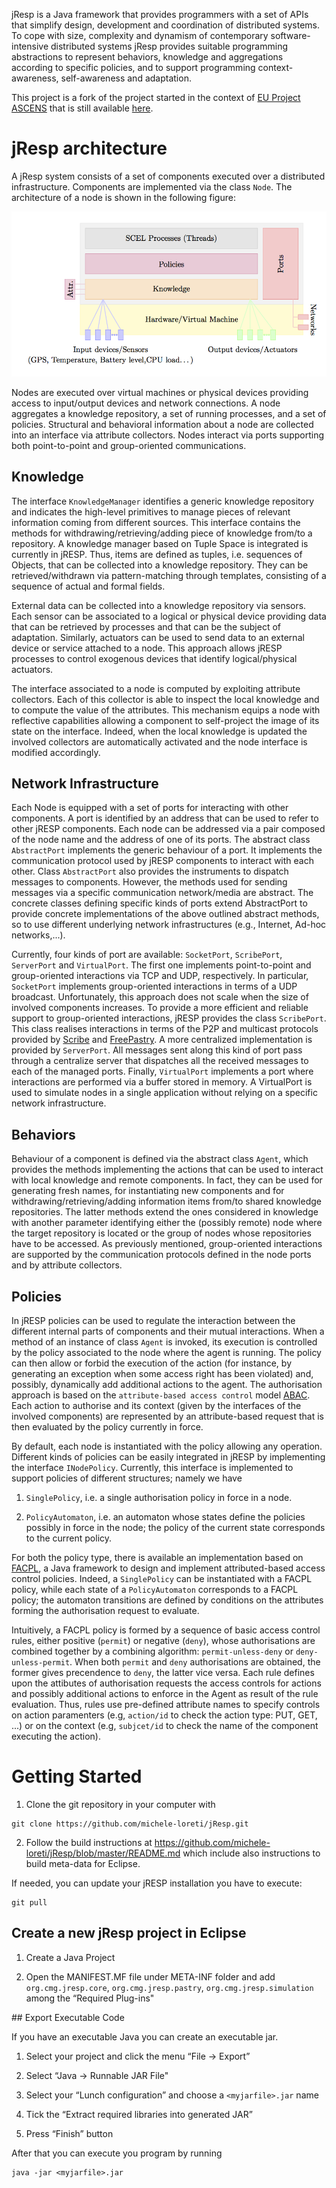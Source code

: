 jResp is a Java framework that provides programmers with a set of APIs that simplify design, development and coordination of distributed systems. To cope with size, complexity and dynamism of contemporary software-intensive distributed systems jResp provides suitable programming abstractions to represent behaviors, knowledge and aggregations according to specific policies, and to support programming context-awareness, self-awareness and adaptation.

This project is a fork of the project started in the context of [EU Project ASCENS](http://www.ascens-ist.eu) that is still available [here](http://jresp.sourceforge.net).

# jResp architecture

A jResp system consists of a set of components executed over a distributed infrastructure. Components are implemented via the class ```Node```. The architecture of a node is shown in the following figure:

![alt text](./images/node_structure.png "Node Structure")

Nodes are executed over virtual machines or physical devices providing access to input/output devices and network connections. A node aggregates a knowledge repository, a set of running processes, and a set of policies. Structural and behavioral information about a node are collected into an interface via attribute collectors. Nodes interact via ports supporting both point-to-point and group-oriented communications.

## Knowledge

The interface ```KnowledgeManager``` identifies a generic knowledge repository and indicates the high-level primitives to manage pieces of relevant information coming from different sources. This interface contains the methods for withdrawing/retrieving/adding piece of knowledge from/to a repository. A knowledge manager based on Tuple Space is integrated is currently in jRESP.  Thus, items are defined as tuples, i.e. sequences of  Objects, that can be collected into a knowledge repository. They can be retrieved/withdrawn via pattern-matching through templates, consisting of a sequence of actual and formal fields.

External data can be collected into a knowledge repository via sensors. Each sensor can be associated to a logical or physical device providing data that can be retrieved by processes and that can be the subject of adaptation. Similarly, actuators can be used to send data to an external device or service attached to a node. This approach allows jRESP processes to control exogenous devices that identify logical/physical actuators.

The interface associated to a node is computed by exploiting attribute collectors. Each of this collector is able to inspect the local knowledge and to compute the value of the attributes. This mechanism equips a node with reflective capabilities allowing a component to self-project the image of its state on the interface. Indeed, when the local knowledge is updated the involved collectors are automatically activated and the node interface is modified accordingly.

## Network Infrastructure

Each Node is equipped with a set of ports for interacting with other components. A port is identified by an address that can be used to refer to other jRESP components. Each node can be addressed via a pair composed of the node name and the address of one of its ports. The abstract class ```AbstractPort``` implements the generic behaviour of a port. It implements the communication protocol used by jRESP components to interact with each other. Class ```AbstractPort``` also provides the instruments to dispatch messages to components. However, the methods used for sending messages via a specific communication network/media are abstract. The concrete classes defining specific kinds of ports extend AbstractPort to provide concrete implementations of the above outlined abstract methods, so to use different underlying network infrastructures (e.g., Internet, Ad-hoc networks,...).

Currently, four kinds of port are available: ```SocketPort```, ```ScribePort```, ```ServerPort``` and ```VirtualPort```. The first one implements point-to-point and group-oriented interactions via TCP and UDP, respectively. In particular, ```SocketPort``` implements group-oriented interactions in terms of a UDP broadcast. Unfortunately, this approach does not scale when the size of involved components increases. To provide a more efficient and reliable support to group-oriented interactions, jRESP provides the class ```ScribePort```. This class realises interactions in terms of the P2P and multicast protocols provided by [Scribe](http://www.freepastry.org/SCRIBE/default.htm) and [FreePastry](http://www.freepastry.org). A more centralized implementation is provided by ```ServerPort```. All messages sent along this kind of port pass through a centralize server that dispatches all the received messages to each of the managed ports. Finally, ```VirtualPort``` implements a port where interactions are performed via a buffer stored in memory. A VirtualPort is used to simulate nodes in a single application without relying on a specific network infrastructure.

## Behaviors

Behaviour of a component is defined via the abstract class ```Agent```, which provides the methods implementing the actions that can be used to interact with local knowledge and remote components. In fact, they can be used for generating fresh names, for instantiating new components and for withdrawing/retrieving/adding information items from/to shared knowledge repositories. The latter methods extend the ones considered in knowledge with another parameter identifying either the (possibly remote) node where the target repository is located or the group of nodes whose repositories have to be accessed. As previously mentioned, group-oriented interactions are supported by the communication protocols defined in the node ports and by attribute collectors.

## Policies

In jRESP policies can be used to regulate the interaction between the different internal parts of components and their mutual interactions. When a method of an instance of class ```Agent``` is invoked, its execution is controlled by the policy associated to the node where the agent is running. The policy can then allow or forbid the execution of the action (for instance, by generating an exception when some access right has been violated) and, possibly, dynamically add additional actions to the agent. The authorisation approach is based on the ```attribute-based access control``` model [ABAC](https://en.wikipedia.org/wiki/Attribute-Based_Access_Control). Each action to authorise and its context (given by the interfaces of the involved components) are represented by an attribute-based request that is then evaluated by the policy currently in force. 

By default, each node is instantiated with the policy allowing any operation. Different kinds of policies can be easily integrated in jRESP by implementing the interface ```INodePolicy```. Currently, this interface is implemented to support policies of different structures; namely we have

1. ```SinglePolicy```, i.e. a single authorisation policy in force in a node.

2. ```PolicyAutomaton```, i.e. an automaton whose states define the policies possibly in force in the node; the policy of the current state corresponds to the current policy. 

For both the policy type, there is available an implementation based on [FACPL](http://facpl.sf.net), a Java framework to design and implement attributed-based access control policies. Indeed, a ```SinglePolicy``` can be instantiated with a FACPL policy, while each state of a ```PolicyAutomaton``` corresponds to a FACPL policy; the automaton transitions are defined by conditions on the attributes forming the authorisation request to evaluate. 

Intuitively, a FACPL policy is formed by a sequence of basic access control rules, either positive (```permit```) or negative (```deny```), whose authorisations are combined together by a combining algorithm: ```permit-unless-deny``` or ```deny-unless-permit```. When both ```permit``` and ```deny``` authorisations are obtained, the former gives precendence to ```deny```, the latter vice versa. Each rule defines upon the attibutes of authorisation requests the access controls for actions and possibly additional actions to enforce in the Agent as result of the rule evaluation. Thus, rules use pre-defined attribute names to specify controls on action paramenters (e.g, ```action/id``` to check the action type: PUT, GET, ...) or on the context (e.g, ```subjcet/id``` to check the name of the component executing the action). 

# Getting Started

1. Clone the git repository in your computer with

```
git clone https://github.com/michele-loreti/jResp.git
```

2. Follow the build instructions at https://github.com/michele-loreti/jResp/blob/master/README.md which include also instructions to build meta-data for Eclipse.

If needed, you can update your jRESP installation you have to execute:

```
git pull 
```

## Create a new jResp project in Eclipse

1. Create a Java Project 

2. Open the MANIFEST.MF file under META-INF folder and add ```org.cmg.jresp.core```, ```org.cmg.jresp.pastry```, ```org.cmg.jresp.simulation``` among the “Required Plug-ins"


## Export Executable Code

If you have an executable Java you can create an executable jar. 

1. Select your project and click the menu “File -> Export”

2. Select “Java -> Runnable JAR File"

3. Select your “Lunch configuration” and choose a ```<myjarfile>.jar``` name 

4. Tick the “Extract required libraries into generated JAR”

5. Press “Finish” button

After that you can execute you program by running

```
java -jar <myjarfile>.jar
```
